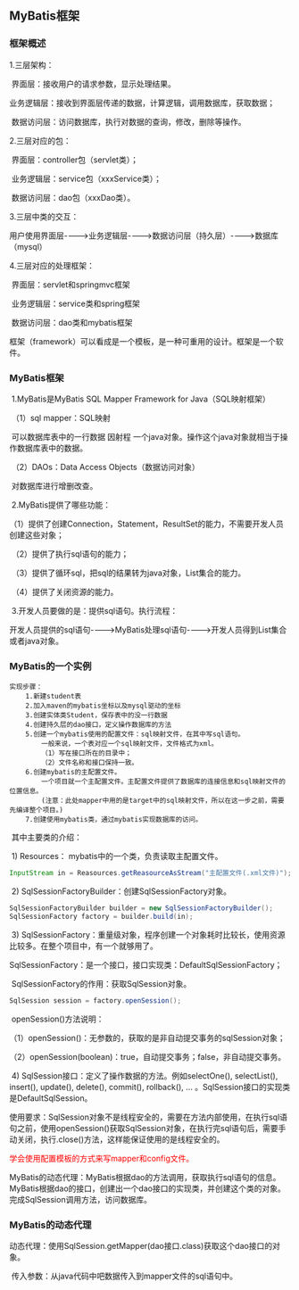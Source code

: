## MyBatis框架

### 框架概述

1.三层架构：

​	界面层：接收用户的请求参数，显示处理结果。

​	业务逻辑层：接收到界面层传递的数据，计算逻辑，调用数据库，获取数据；

​	数据访问层：访问数据库，执行对数据的查询，修改，删除等操作。

2.三层对应的包：

​	界面层：controller包（servlet类）；

​	业务逻辑层：service包（xxxService类）；

​	数据访问层：dao包（xxxDao类）。

3.三层中类的交互：

​	用户使用界面层---->业务逻辑层---->数据访问层（持久层）---->数据库（mysql）

4.三层对应的处理框架：

​	界面层：servlet和springmvc框架

​	业务逻辑层：service类和spring框架

​	数据访问层：dao类和mybatis框架

框架（framework）可以看成是一个模板，是一种可重用的设计。框架是一个软件。

### MyBatis框架

​	1.MyBatis是MyBatis SQL Mapper Framework for Java（SQL映射框架）

​	（1）sql mapper：SQL映射

​			可以数据库表中的一行数据 因射程 一个java对象。操作这个java对象就相当于操作数据库表中的数据。

​	（2）DAOs：Data Access Objects（数据访问对象）

​			对数据库进行增删改查。

​	2.MyBatis提供了哪些功能：

​		（1）提供了创建Connection，Statement，ResultSet的能力，不需要开发人员创建这些对象；

​		（2）提供了执行sql语句的能力；	

​		（3）提供了循环sql，把sql的结果转为java对象，List集合的能力。

​		（4）提供了关闭资源的能力。

​	3.开发人员要做的是：提供sql语句。执行流程：

​		开发人员提供的sql语句---->MyBatis处理sql语句---->开发人员得到List集合或者java对象。

### MyBatis的一个实例

```text
实现步骤：
    1.新建student表
    2.加入maven的mybatis坐标以及mysql驱动的坐标
    3.创建实体类Student，保存表中的没一行数据
    4.创建持久层的dao接口，定义操作数据库的方法
    5.创建一个mybatis使用的配置文件：sql映射文件，在其中写sql语句。
        一般来说，一个表对应一个sql映射文件，文件格式为xml。
        （1）写在接口所在的目录中；
        （2）文件名称和接口保持一致。
    6.创建mybatis的主配置文件。
        一个项目就一个主配置文件。主配置文件提供了数据库的连接信息和sql映射文件的位置信息。
        (注意：此处mapper中用的是target中的sql映射文件，所以在这一步之前，需要先编译整个项目。)
    7.创建使用mybatis类，通过mybatis实现数据库的访问。
```

​	其中主要类的介绍：

​		1) Resources： mybatis中的一个类，负责读取主配置文件。

```java
InputStream in = Reasources.getReasourceAsStream("主配置文件(.xml文件)");
```

​		2) SqlSessionFactoryBuilder：创建SqlSessionFactory对象。

```java
SqlSessionFactoryBuilder builder = new SqlSessionFactoryBuilder();
SqlSessionFactory factory = builder.build(in);
```

​		3) SqlSessionFactory：重量级对象，程序创建一个对象耗时比较长，使用资源比较多。在整个项目中，有一个就够用了。

​			SqlSessionFactory：是一个接口，接口实现类：DefaultSqlSessionFactory；

​			SqlSessionFactory的作用：获取SqlSession对象。

```java
SqlSession session = factory.openSession();
```

​		openSession()方法说明：

​			（1）openSession()：无参数的，获取的是非自动提交事务的sqlSession对象；

​			（2）openSession(boolean)：true，自动提交事务；false，非自动提交事务。

​		4) SqlSession接口：定义了操作数据的方法。例如selectOne(), selectList(), insert(), update(), delete(), commit(), rollback(), ... 。SqlSession接口的实现类是DefaultSqlSession。

​			使用要求：SqlSession对象不是线程安全的，需要在方法内部使用，在执行sql语句之前，使用openSession()获取SqlSession对象，在执行完sql语句后，需要手动关闭，执行.close()方法，这样能保证使用的是线程安全的。

<font color="#FF0000">学会使用配置模板的方式来写mapper和config文件。</font>

MyBatis的动态代理：MyBatis根据dao的方法调用，获取执行sql语句的信息。MyBatis根据dao的接口，创建出一个dao接口的实现类，并创建这个类的对象。完成SqlSession调用方法，访问数据库。

### MyBatis的动态代理

​	动态代理：使用SqlSession.getMapper(dao接口.class)获取这个dao接口的对象。

​	传入参数：从java代码中吧数据传入到mapper文件的sql语句中。
